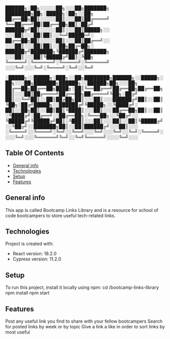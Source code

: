 ██████╗░██╗░░░░░██╗░░░██╗███████╗  ████████╗██╗░█████╗░██╗░░██╗
██╔══██╗██║░░░░░██║░░░██║██╔════╝  ╚══██╔══╝██║██╔══██╗██║░██╔╝
██████╦╝██║░░░░░██║░░░██║█████╗░░  ░░░██║░░░██║██║░░╚═╝█████═╝░
██╔══██╗██║░░░░░██║░░░██║██╔══╝░░  ░░░██║░░░██║██║░░██╗██╔═██╗░
██████╦╝███████╗╚██████╔╝███████╗  ░░░██║░░░██║╚█████╔╝██║░╚██╗
╚═════╝░╚══════╝░╚═════╝░╚══════╝  ░░░╚═╝░░░╚═╝░╚════╝░╚═╝░░╚═╝

░█████╗░░█████╗░███╗░░██╗████████╗██████╗░░█████╗░██╗░░░██╗███████╗██████╗░░██████╗██╗░░░██╗
██╔══██╗██╔══██╗████╗░██║╚══██╔══╝██╔══██╗██╔══██╗██║░░░██║██╔════╝██╔══██╗██╔════╝╚██╗░██╔╝
██║░░╚═╝██║░░██║██╔██╗██║░░░██║░░░██████╔╝██║░░██║╚██╗░██╔╝█████╗░░██████╔╝╚█████╗░░╚████╔╝░
██║░░██╗██║░░██║██║╚████║░░░██║░░░██╔══██╗██║░░██║░╚████╔╝░██╔══╝░░██╔══██╗░╚═══██╗░░╚██╔╝░░
╚█████╔╝╚█████╔╝██║░╚███║░░░██║░░░██║░░██║╚█████╔╝░░╚██╔╝░░███████╗██║░░██║██████╔╝░░░██║░░░
░╚════╝░░╚════╝░╚═╝░░╚══╝░░░╚═╝░░░╚═╝░░╚═╝░╚════╝░░░░╚═╝░░░╚══════╝╚═╝░░╚═╝╚═════╝░░░░╚═╝░░░

## Table Of Contents
* [General info](#general-info)
* [Technologies](#technologies)
* [Setup](#setup)
* [Features](#features)


## General info
This app is called Bootcamp Links Library and is a resource for school of code bootcampers to store useful tech-related links.

## Technologies
Project is created with:

* React version: 18.2.0
* Cypress version: 11.2.0

## Setup
To run this project, install it locally using npm:
cd /bootcamp-links-library
npm install
npm start

## Features
Post any useful link you find to share with your fellow bootcampers
Search for posted links by week or by topic
Give a link a like in order to sort links by most useful